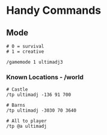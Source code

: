 # Handy Commands

## Mode
```
# 0 = survival
# 1 = creative

/gamemode 1 ultimadj3
```

### Known Locations - /world
```
# Castle
/tp ultimadj -136 91 700

# Barns
/tp ultimadj -3030 70 3640

# All to player
/tp @a ultimadj
```